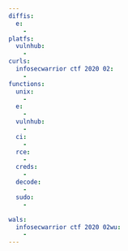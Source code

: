 ```yaml
---
diffis:
  e:
    -
platfs:
  vulnhub:
    -
curls:
  infosecwarrior ctf 2020 02:
    -
functions:
  unix:
    -
  e:
    -
  vulnhub:
    -
  ci:
    -
  rce:
    -
  creds:
    -
  decode:
    -
  sudo:
    -

wals:
  infosecwarrior ctf 2020 02wu:
    -
---
```

